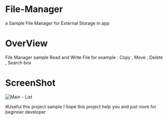 # File-Manager
a Sample File Manager for External Storage in app

# OverView
File Manager sample  Read and Write File for example : Copy , Move , Delete , Search box


# ScreenShot
![Main - List](https://user-images.githubusercontent.com/77720045/124789243-5c65e180-df5f-11eb-851f-a286b1b54c70.png)


#Useful this project sample
I hope this project help you and just more for beginner developer 
